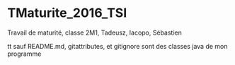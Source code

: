 # TMaturite_2016_TSI
Travail de maturité, classe 2M1, Tadeusz, Iacopo, Sébastien


tt sauf README.md, gitattributes, et gitignore sont des classes java de mon programme
